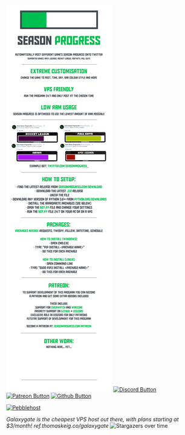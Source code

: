 ![README](/Assets/banner.png)
[![Discord Button](https://keig.tk/3zh5e6.png)](https://discord.com/invite/ssbffGjxyW) [![Patreon Button](https://keig.tk/0gb6p8.png)](https://patreon.com/thomaskeig_) [![Github Button](https://keig.tk/xipu7j.png)](https://github.com/thomaskeig)

[![Pebblehost](https://pebblehost.com/src/img/branding/banner1.gif)](https://billing.pebblehost.com/aff.php?aff=1195)

*Galaxygate is the cheapest VPS host out there, with plans starting at $3/month! ref.thomaskeig.co/galaxygate*
![Stargazers over time](https://starchart.cc/thomaskeig/SeasonProgress.svg)
